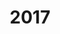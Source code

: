 ---
layout: redirected
permalink: /2017/
title: "2017"
sitemap: false
redirect_to: https://gsp17.ece.cmu.edu/about/
nav: true
nav_order: 6
---
